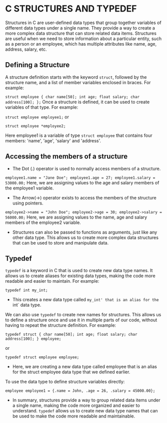 # C STRUCTURES AND TYPEDEF
Structures in C are user-defined data types that group together variables of different data types under a single name.
They provide a way to create a more complex data structure that can store related data items. Structures are useful when we need to store information about a particular entity, such as a person or an employee, which has multiple attributes like name, age, address, salary, etc.
## Defining a Structure
A structure definition starts with the keyword `struct`, followed by the structure name, and a list of member variables enclosed in braces. For example:

`
struct employee {
   char name[50];
   int age;
   float salary;
   char address[100];
};
`
Once a structure is defined, it can be used to create variables of that type. For example:

`
struct employee employee1;
`
or

`
struct employee *employee2;
`

Here employee1 is a variable of type `struct employee` that contains four members: 'name', 'age', 'salary' and 'address'.

##  Accessing the members of a structure

- The Dot (.) operator is used to normally access members of a structure.

`
employee1.name = "Jane Doe";
employee1.age = 27;
employee1.salary = 53000.00;
`
Here, we are assigning values to the age and salary members of the employee1 variable.

- The Arrow(->) operator exists to access the members of the structure using pointers.

`
employee2->name = "John Doe";
employee2->age = 30;
employee2->salary = 56000.00;
`
Here, we are assigning values to the name, age and salary members of the employee2 variable.

* Structures can also be passed to functions as arguments, just like any other data type. This allows us to create more complex data structures that can be used to store and manipulate data.

## Typedef

`typedef` is a keyword in C that is used to create new data type names. It allows us to create aliases for existing data types, making the code more readable and easier to maintain. For example:

`
typedef int my_int;
`
- This creates a new data type called `my_int' that is an alias for the `int` data type.

We can also use `typedef` to create new names for structures. This allows us to define a structure once and use it in multiple parts of our code, without having to repeat the structure definition. For example:

`
typedef struct {
   char name[50];
   int age;
   float salary;
   char address[100];
} employee;
`

or

`
typedef struct employee employee;
`
- Here, we are creating a new data type called employee that is an alias for the struct employee data type that we defined earlier.

To use the data type to define structure variables directly:

`
employee employee1 = {.name = John, .age = 26, .salary = 45000.00};
`
* In summary, structures provide a way to group related data items under a single name, making the code more organized and easier to understand. `typedef` allows us to create new data type names that can be used to make the code more readable and maintainable.
